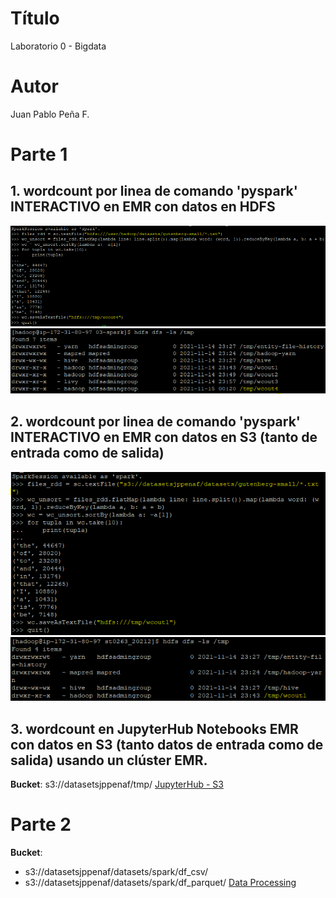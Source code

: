 # Título
Laboratorio 0 - Bigdata

# Autor
Juan Pablo Peña F.

# Parte 1
## 1. wordcount por linea de comando 'pyspark' INTERACTIVO en EMR con datos en HDFS
<img src="https://github.com/JPabloPena/ST0263jppenaf/blob/main/bigdata/assets/lab3-1-01.PNG"/>

<img src="https://github.com/JPabloPena/ST0263jppenaf/blob/main/bigdata/assets/lab3-1-02.PNG"/>

## 2. wordcount por linea de comando 'pyspark' INTERACTIVO en EMR con datos en S3 (tanto de entrada como de salida)
<img src="https://github.com/JPabloPena/ST0263jppenaf/blob/main/bigdata/assets/lab3-1-03.PNG"/>

<img src="https://github.com/JPabloPena/ST0263jppenaf/blob/main/bigdata/assets/lab3-1-04.PNG"/>

## 3. wordcount en JupyterHub Notebooks EMR con datos en S3 (tanto datos de entrada como de salida) usando un clúster EMR.
__Bucket__: s3://datasetsjppenaf/tmp/
[JupyterHub - S3](https://github.com/JPabloPena/ST0263jppenaf/blob/main/bigdata/lab3-1/S3.ipynb)

# Parte 2
__Bucket__:
- s3://datasetsjppenaf/datasets/spark/df_csv/
- s3://datasetsjppenaf/datasets/spark/df_parquet/
[Data Processing](https://github.com/JPabloPena/ST0263jppenaf/blob/main/bigdata/lab3-1/Data%20Processing.ipynb)
